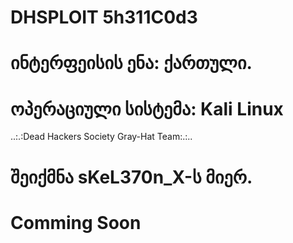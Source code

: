 #              DHSPLOIT 5h311C0d3          
#          ინტერფეისის ენა: ქართული.        
#       ოპერაციული სისტემა: Kali Linux
..:.:Dead Hackers Society Gray-Hat Team:.:..  
#            შეიქმნა sKeL370n_X-ს მიერ.             


#                Comming Soon
